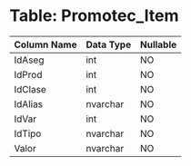 # Table: Promotec_Item

| Column Name | Data Type | Nullable |
|-------------|-----------|----------|
| IdAseg | int | NO |
| IdProd | int | NO |
| IdClase | int | NO |
| IdAlias | nvarchar | NO |
| IdVar | int | NO |
| IdTipo | nvarchar | NO |
| Valor | nvarchar | NO |
